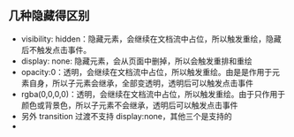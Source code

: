 ## 几种隐藏得区别

- visibility: hidden：隐藏元素，会继续在文档流中占位，所以触发重绘，隐藏后不触发点击事件。
- display: none: 隐藏元素，会从页面中删掉，所以会触发重排和重绘
- opacity:0：透明，会继续在文档流中占位，所以触发重绘。由是是作用于元素自身，所以子元素会继承，全部变透明，透明后可以触发点击事件
- rgba(0,0,0,0)：透明，会继续在文档流中占位，所以触发重绘。由于只作用于颜色或背景色，所以子元素不会继承，透明后可以触发点击事件
- 另外 transition 过渡不支持 display:none，其他三个是支持的
-

